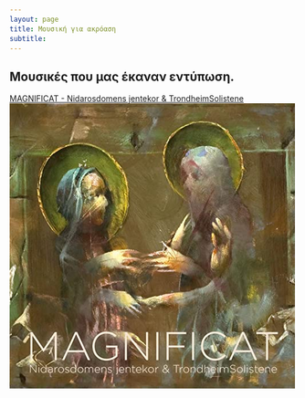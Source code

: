 ```yaml
---
layout: page
title: Μουσική για ακρόαση
subtitle: 
---
```


## Μουσικές που μας έκαναν εντύπωση.


[MAGNIFICAT - Nidarosdomens jentekor & TrondheimSolistene]("assets/music/2l_maginficat") ![ ](/assets/img/magn_cover.jpg)